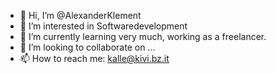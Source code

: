 - 👋 Hi, I’m @AlexanderKlement
- 👀 I’m interested in Softwaredevelopment
- 🌱 I’m currently learning very much, working as a freelancer. 
- 💞️ I’m looking to collaborate on ...
- 📫 How to reach me: kalle@kivi.bz.it

<!---
AlexanderKlement/AlexanderKlement is a ✨ special ✨ repository because its `README.md` (this file) appears on your GitHub profile.
You can click the Preview link to take a look at your changes.
--->
